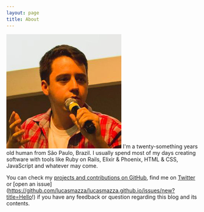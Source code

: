 ```yaml
---
layout: page
title: About
---
```


<img src='/public/me.jpg' class='headshot'> I'm a twenty-something years old human
from São Paulo, Brazil. I usually spend most of my days creating software with tools
like Ruby on Rails, Elixir & Phoenix, HTML & CSS, JavaScript and whatever may come.

You can check my [projects and contributions on GitHub](https://github.com/lucasmazza),
find me on [Twitter](https://twitter.com/lucasmazza) or [open an issue]
(https://github.com/lucasmazza/lucasmazza.github.io/issues/new?title=Hello!)
if you have any feedback or question regarding this blog and its contents.
